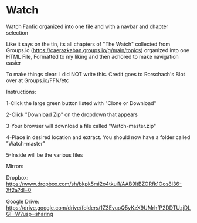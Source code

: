 # Watch
Watch Fanfic organized into one file and with a navbar and chapter selection

Like it says on the tin, its all chapters of "The Watch" collected from Groups.io (https://caerazkaban.groups.io/g/main/topics) organized into one HTML File, Formatted to my liking and then achored to make navigation easier

To make things clear: I did NOT write this. Credit goes to Rorschach's Blot over at Groups.io/FFN/etc

Instructions:

1-Click the large green button listed with "Clone or Download"

2-Click "Download Zip" on the dropdown that appears

3-Your browser will download a file called "Watch-master.zip"

4-Place in desired location and extract. You should now have a folder called "Watch-master"

5-Inside will be the various files

Mirrors

Dropbox: https://www.dropbox.com/sh/bkpk5mi2o4tkui1/AAB9ltBZORfk1Oos8I36-Xf2a?dl=0

Google Drive: https://drive.google.com/drive/folders/1Z3EvuoQ5yKzX9UMrhfP2DDTUzjDLGF-W?usp=sharing
